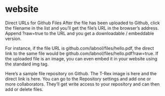 # website
Direct URLs for Github Files
After the file has been uploaded to Github, click the filename in the list and you’ll get the file’s URL in the browser’s address. Append ?raw=true to the URL and you get a downloadable / embeddable version.

For instance, if the file URL is github.com/labnol/files/hello.pdf, the direct link to the same file would be github.com/labnol/files/hello.pdf?raw=true. If the uploaded file is an image, you can even embed it in your website using the standard img tag.

Here’s a sample file repository on Github. The T-Rex image is here and the direct link is here. You can go to the Repository settings and add one or more collaborators. They’ll get write access to your repository and can then add or delete files.
